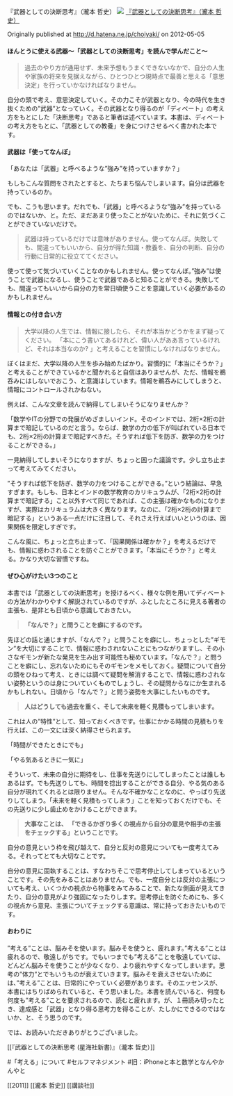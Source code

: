『武器としての決断思考』（瀧本 哲史）
![](https://images-na.ssl-images-amazon.com/images/I/31XX6D9qsgL._SX297_BO1204203200_.jpg)
[ 『武器としての決断思考』（瀧本 哲史）](https://www.amazon.co.jp/exec/obidos/asin/4061385011/choiyaki81-22/)

Originally published at http://d.hatena.ne.jp/choiyaki/ on 2012-05-05

#### ほんとうに使える武器〜「武器としての決断思考」を読んで学んだこと〜

> 過去のやり方が通用せず、未来予想もうまくできないなかで、自分の人生や家族の将来を見据えながら、ひとつひとつ現時点で最善と思える「意思決定」を行っていかなければなりません。

自分の頭で考え、意思決定していく。その力こそが武器となり、今の時代を生き抜くための”武器”となっていく。その武器となり得るのが「ディベート」の考え方をもとにした「決断思考」であると筆者は述べています。本書は、ディベートの考え方をもとに、「武器としての教養」を身につけさせるべく書かれた本です。

#### 武器は「使ってなんぼ」

「あなたは「武器」と呼べるような”強み”を持っていますか？」

もしもこんな質問をされたとすると、たちまち悩んでしまいます。自分は武器を持っているのか。

でも、こうも思います。だれでも、「武器」と呼べるような”強み”を持っているのではないか、と。ただ、まだあまり使ったことがないために、それに気づくことができていないだけで。

> 武器は持っているだけでは意味がありません。使ってなんぼ。失敗しても、間違ってもいいから、自分が得た知識・教養を、自分の判断、自分の行動に日常的に役立ててください。

使って使って気づいていくことなのかもしれません。使ってなんぼ。”強み”は使うことで武器になるし、使うことで武器であると知ることができる。失敗しても、間違ってもいいから自分の力を常日頃使うことを意識していく必要があるのかもしれません。

#### 情報との付き合い方

> 大学以降の人生では、情報に接したら、それが本当かどうかをまず疑ってください。 「本にこう書いてあるけれど、偉い人がああ言っているけれど、それは本当なのか? 」と考えることを習慣にしなければなりません。

ぼくはまだ、大学以降の人生を歩み始めたばかり。習慣的に「本当にそうか？」と考えることができているかと聞かれると自信はありませんが、ただ、情報を鵜呑みにはしないでおこう、と意識はしています。情報を鵜呑みにしてしまうと、情報にコントロールされかねない。

例えば、こんな文章を読んで納得してしまいそうになりませんか？

「数学やITの分野での発展がめざましいインド。そのインドでは、2桁×2桁の計算まで暗記しているのだと言う。ならば、数学の力の低下が叫ばれている日本でも、2桁×2桁の計算まで暗記すべきだ。そうすれば低下を防ぎ、数学の力をつけることができる。」

一見納得してしまいそうになりますが、ちょっと困った議論です。少し立ち止まって考えてみてください。

”そうすれば低下を防ぎ、数学の力をつけることができる。”という結論は、早急すぎます。もしも、日本とインドの数学教育のカリキュラムが、「2桁×2桁の計算まで暗記する」こと以外すべて同じであれば、この主張は確かなものになりますが、実際はカリキュラムは大きく異なります。なのに、「2桁×2桁の計算まで暗記する」というある一点だけに注目して、それさえ行えばいいというのは、因果関係を限定しすぎです。

こんな風に、ちょっと立ち止まって、「因果関係は確かか？」を考えるだけでも、情報に惑わされることを防ぐことができます。「本当にそうか？」と考える。かなり大切な習慣ですね。

#### ぜひ心がけたい3つのこと

本書では「武器としての決断思考」を授けるべく、様々な例を用いてディベートの方法がわかりやすく解説されているのですが、ふとしたところに見える著者の主張も、是非とも日頃から意識しておきたい。

> **「なんで？」と問うことを癖にするのです。**

先ほどの話と通じますが、「なんで？」と問うことを癖にし、ちょっとした”ギモン”を大切にすることで、情報に惑わされtないことにもつながりますし、その小さなギモンが新たな発見を生み出す可能性も秘めています。「なんで？」と問うことを癖にし、忘れないためにもそのギモンをメモしておく。疑問について自分の頭をひねって考え、ときには調べて疑問を解消することで、情報に惑わされない姿勢というのは身についていくものでしょうし、その疑問からなにか生まれるかもしれない。日頃から「なんで？」と問う姿勢を大事にしたいものです。

> **人はどうしても過去を重く、そして未来を軽く見積もってしまいます。**

これは人の”特性”として、知っておくべきです。仕事にかかる時間の見積もりを行えば、この一文には深く納得させられます。

「時間ができたときにでも」

「やる気あるときに一気に」

そういって、未来の自分に期待をし、仕事を先送りにしてしまったことは誰しもあるはず。でも先送りしても、時間を捻出することができる自分、やる気のある自分が現れてくれるとは限りません。そんな不確かなことなのに、やっぱり先送りしてしまう。「未来を軽く見積もってしまう」ことを知っておくだけでも、その先送りに少し歯止めをかけることができます。

> **大事なことは、 「できるかぎり多くの視点から自分の意見や相手の主張をチェックする」ということです。**

自分の意見という枠を飛び越えて、自分と反対の意見についても一度考えてみる。それってとても大切なことです。

自分の意見に固執することは、すなわちそこで思考停止してしまっているということです。その先をみることはありません。でも、一度自分とは反対の主張についても考え、いくつかの視点から物事をみてみることで、新たな側面が見えてきたり、自分の意見がより強固になったりします。思考停止を防ぐためにも、多くの視点から意見、主張についてチェックする意識は、常に持っておきたいものです。

#### おわりに

”考える”ことは、脳みそを使います。脳みそを使うと、疲れます。”考える”ことは疲れるので、敬遠しがちです。でもいつまでも”考える”ことを敬遠していては、どんどん脳みそを使うことが少なくなり、より疲れやすくなってしまいます。思考の”体力”とでもいうものが衰えていきます。脳みそを衰えさせないためには、”考える”ことは、日常的にやっていく必要があります。そのエッセンスが、本書にはちりばめられていると、そう思いました。本書を読んでいると、何度も何度も”考える”ことを要求されるので、読むと疲れます。が、１冊読み切ったとき、達成感と「武器」となり得る思考力を得ることが、たしかにできるのではないか、と、そう思うのです。

では、お読みいただきありがとうございました。

[[『武器としての決断思考 (星海社新書)』（瀧本 哲史）]]

#「考える」について #セルフマネジメント  #旧：iPhoneと本と数学となんやかんやと

[[2011]]    [[瀧本 哲史]]    [[講談社]]
